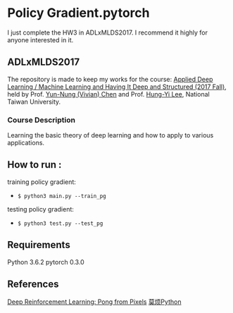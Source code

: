 # Policy Gradient.pytorch

I just complete the HW3 in ADLxMLDS2017. I recommend it highly for anyone interested in it.

## ADLxMLDS2017

The repository is made to keep my works for the course: [Applied Deep Learning / Machine Learning and Having It Deep and Structured (2017 Fall)](https://www.csie.ntu.edu.tw/~yvchen/f106-adl/index.html), held by Prof. [Yun-Nung (Vivian) Chen](https://www.csie.ntu.edu.tw/~yvchen/) and Prof. [Hung-Yi Lee](http://speech.ee.ntu.edu.tw/~tlkagk/), National Taiwan University.

### Course Description

Learning the basic theory of deep learning and how to apply to various applications.

## How to run :

training policy gradient:

- `$ python3 main.py --train_pg`

testing policy gradient:

- `$ python3 test.py --test_pg`

## Requirements
Python 3.6.2 pytorch 0.3.0

## References
[Deep Reinforcement Learning: Pong from Pixels](http://karpathy.github.io/2016/05/31/rl/)
[莫烦Python](https://morvanzhou.github.io/tutorials/machine-learning/reinforcement-learning/5-1-A-PG/)


